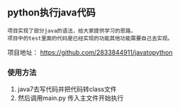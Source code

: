 ## python执行java代码

    项目实现了部分java的语法，给大家提供学习的思路，
    项目中的test里面的代码是已经实现的功能其他功能需要自己去实现。

项目地址：
    https://github.com/2833844911/javatopython

### 使用方法
1. java7去写代码并把代码转class文件
2. 然后调用main.py 传入主文件开始执行
